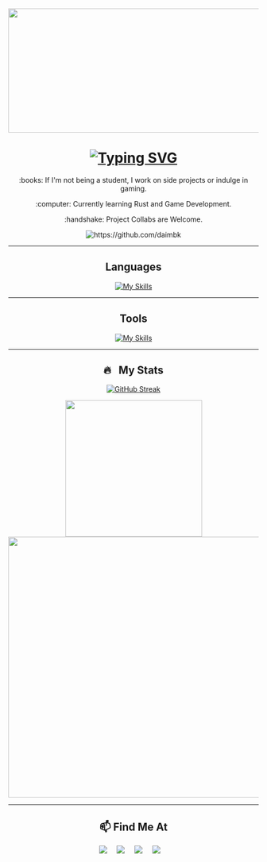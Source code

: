 <!--
**daimbk/daimbk ** is a ✨ _special_ ✨ repository because its `README.md` (this file) appears on your GitHub profile.
-->
<h1 align="center">
  <img src="https://github.com/daimbk/daimbk/assets/51926730/ef7ddc9e-b027-4cab-b4da-864e90450b5e" width="1200" height="250" />
  <br><br>
  <a href="https://git.io/typing-svg"><img src="https://readme-typing-svg.demolab.com?font=Fira+Code&pause=1500&center=true&width=435&lines=Hi%2C+I'm+Daim+%F0%9F%91%8B;Enjoy+Your+Stay." alt="Typing SVG" /></a>
</h1>

<!-- <h1 align="center">Hi, I'm Daim 👋</h1> -->

<div align="center">
   <p>:books: If I'm not being a student, I work on side projects or indulge in gaming.</p>
   <p>:computer: Currently learning Rust and Game Development.</p>
   <p>:handshake: Project Collabs are Welcome.</p>
   <img src="https://komarev.com/ghpvc/?username=daimbk" alt="https://github.com/daimbk" />
</div>

<hr>

<div align="center">
 <h2>Languages</h2>
 
 [![My Skills](https://skillicons.dev/icons?i=py,cpp,cs,rust)](https://skillicons.dev)
</div>

<hr>

<div align="center">
 <h2>Tools</h2>
 
 [![My Skills](https://skillicons.dev/icons?i=github,git,vscode,visualstudio,unity)](https://skillicons.dev)
</div>

<hr>

<div align="center">
  <h2>🔥 &nbsp; My Stats</h2>
    
  [![GitHub Streak](http://github-readme-streak-stats.herokuapp.com?user=daimbk&theme=burnt-neon&fire=01FED1&currStreakNum=FFFFFF&ring=7d12ff&hide_border=true&sideLabels=FFFFFF&dates=FE347E)](https://git.io/streak-stats)
  
  <!-- [![Top Langs](https://github-readme-stats.vercel.app/api/top-langs/?username=daimbk&layout=compact&theme=vision-friendly-dark)](https://github.com/anuraghazra/github-readme-stats) -->
  
  <img  width=275px src="https://github-readme-stats.vercel.app/api/top-langs/?username=daimbk&theme=react-dark&layout=compact&langs_count=8&size_weight=0.5&count_weight=0.5&hide=jupyter%20notebook&hide_border=true&bg_color=0d1117&title_color=01FED1" /> 
  <img width=525px src="https://github-readme-activity-graph.vercel.app/graph/?username=daimbk&theme=react-dark&hide_border=true&bg_color=0d1117&title_color=01FED1&line=7d12ff" />
</div>

<hr>

<h2  align="center">📫 Find Me At</h2>
<p align="center">
  <a href="mailto:daimbkhalid@gmail.com?subject=Hello%20Daim,%20From%20Github"><img src="https://img.shields.io/badge/gmail-%23D14836.svg?&style=for-the-badge&logo=gmail&logoColor=white" /></a>&nbsp;&nbsp;&nbsp;&nbsp;
  <a target="_blank"href="https://www.linkedin.com/in/daimbinkhalid/"><img src="https://img.shields.io/badge/linkedin-%230077B5.svg?&style=for-the-badge&logo=linkedin&logoColor=white" /></a>&nbsp;&nbsp;&nbsp;&nbsp;
  <a target="_blank"href="https://discord.com/users/590241503905972363"><img src="https://img.shields.io/badge/Discord-5865F2?style=for-the-badge&logo=discord&logoColor=white" /></a>&nbsp;&nbsp;&nbsp;&nbsp;
 <a target="_blank"href="https://leetcode.com/daimk/"><img src="https://img.shields.io/badge/-LeetCode-FFA116?style=for-the-badge&logo=LeetCode&logoColor=black" /></a>&nbsp;&nbsp;&nbsp;&nbsp;
</p>
